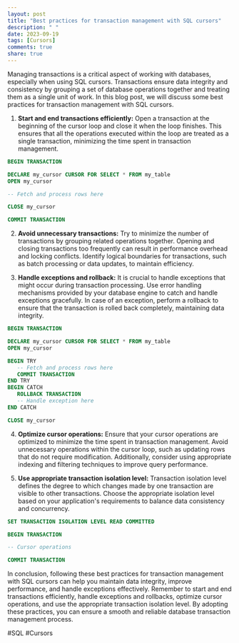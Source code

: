 ```yaml
---
layout: post
title: "Best practices for transaction management with SQL cursors"
description: " "
date: 2023-09-19
tags: [Cursors]
comments: true
share: true
---
```


Managing transactions is a critical aspect of working with databases, especially when using SQL cursors. Transactions ensure data integrity and consistency by grouping a set of database operations together and treating them as a single unit of work. In this blog post, we will discuss some best practices for transaction management with SQL cursors.

1. **Start and end transactions efficiently:** Open a transaction at the beginning of the cursor loop and close it when the loop finishes. This ensures that all the operations executed within the loop are treated as a single transaction, minimizing the time spent in transaction management.

```sql
BEGIN TRANSACTION

DECLARE my_cursor CURSOR FOR SELECT * FROM my_table
OPEN my_cursor

-- Fetch and process rows here

CLOSE my_cursor

COMMIT TRANSACTION
```

2. **Avoid unnecessary transactions:** Try to minimize the number of transactions by grouping related operations together. Opening and closing transactions too frequently can result in performance overhead and locking conflicts. Identify logical boundaries for transactions, such as batch processing or data updates, to maintain efficiency.

3. **Handle exceptions and rollback:** It is crucial to handle exceptions that might occur during transaction processing. Use error handling mechanisms provided by your database engine to catch and handle exceptions gracefully. In case of an exception, perform a rollback to ensure that the transaction is rolled back completely, maintaining data integrity.

```sql
BEGIN TRANSACTION

DECLARE my_cursor CURSOR FOR SELECT * FROM my_table
OPEN my_cursor

BEGIN TRY
   -- Fetch and process rows here
   COMMIT TRANSACTION
END TRY
BEGIN CATCH
   ROLLBACK TRANSACTION
   -- Handle exception here
END CATCH

CLOSE my_cursor
```

4. **Optimize cursor operations:** Ensure that your cursor operations are optimized to minimize the time spent in transaction management. Avoid unnecessary operations within the cursor loop, such as updating rows that do not require modification. Additionally, consider using appropriate indexing and filtering techniques to improve query performance.

5. **Use appropriate transaction isolation level:** Transaction isolation level defines the degree to which changes made by one transaction are visible to other transactions. Choose the appropriate isolation level based on your application's requirements to balance data consistency and concurrency.

```sql
SET TRANSACTION ISOLATION LEVEL READ COMMITTED

BEGIN TRANSACTION

-- Cursor operations

COMMIT TRANSACTION
```

In conclusion, following these best practices for transaction management with SQL cursors can help you maintain data integrity, improve performance, and handle exceptions effectively. Remember to start and end transactions efficiently, handle exceptions and rollbacks, optimize cursor operations, and use the appropriate transaction isolation level. By adopting these practices, you can ensure a smooth and reliable database transaction management process.

#SQL #Cursors